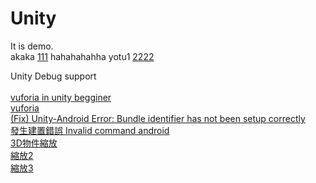 # Unity



It is demo.<br>
akaka
[111](http://www.google.com)
hahahahahha
yotu1
[2222](http://www.yahoo.com)

Unity Debug support
<br><br>
[vuforia in unity begginer](http://oblivious9.pixnet.net/blog/post/77011911-unity-ar%28%E6%93%B4%E5%A2%9E%E5%AF%A6%E5%A2%83%29%E7%B0%A1%E5%96%AE%E7%AF%84%E4%BE%8B)
<br>
[vuforia](https://developer.vuforia.com/)
<br>
[(Fix) Unity-Android Error: Bundle identifier has not been setup correctly](https://www.youtube.com/watch?v=H28AJulyJ3w)
<br>
[發生建置錯誤 Invalid command android](http://dev.twsiyuan.com/2017/03/batchmode-cli-build-unity-android-project.html)
<br>
[3D物件縮放](http://k79k06k02k.com/blog/24/unity/unity-ugui-%E5%8E%9F%E7%90%86%E7%AF%87%E4%BA%8C%EF%BC%9Acanvas-scaler-%E7%B8%AE%E6%94%BE%E6%A0%B8%E5%BF%83)
<br>
[縮放2](http://easyunity.blogspot.tw/2011/12/java.html)
<br>
[縮放3](http://forum.china.unity3d.com/thread-1337-1-1.html)
<br>
